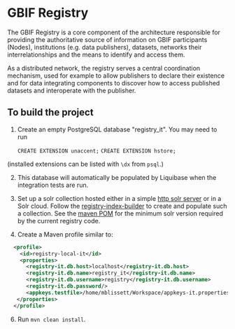 # GBIF Registry

The GBIF Registry is a core component of the architecture responsible for providing the authoritative source of information on GBIF participants (Nodes), institutions (e.g. data publishers), datasets, networks their interrelationships and the means to identify and access them.

As a distributed network, the registry serves a central coordination mechanism, used for example to allow publishers to declare their existence and for data integrating components to discover how to access published datasets and interoperate with the publisher.

## To build the project

1. Create an empty PostgreSQL database "registry_it".  You may need to run

    `CREATE EXTENSION unaccent;`
    `CREATE EXTENSION hstore;`

  (installed extensions can be listed with `\dx` from `psql`.)

2. This database will automatically be populated by Liquibase when the integration tests are run.


3. Set up a solr collection hosted either in a simple [http solr server](http://lucene.apache.org/solr/quickstart.html) or in a Solr cloud. Follow the [registry-index-builder](registry-index-builder/README.md) to create and populate such a collection. See the [maven POM](pom.xml) for the minimum solr version required by the current registry code.

4. Create a Maven profile similar to:

````xml
  <profile>
    <id>registry-local-it</id>
    <properties>
      <registry-it.db.host>localhost</registry-it.db.host>
      <registry-it.db.name>registry_it</registry-it.db.name>
      <registry-it.db.username>registry</registry-it.db.username>
      <registry-it.db.password/>
      <appkeys.testfile>/home/mblissett/Workspace/appkeys-it.properties</appkeys.testfile>
   </properties>
  </profile>
````

6. Run `mvn clean install`.
